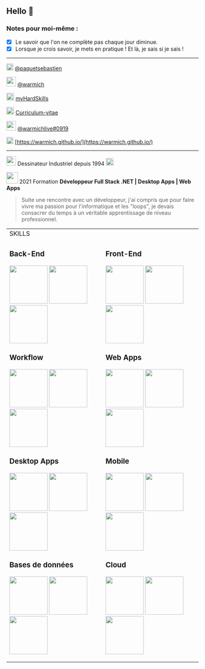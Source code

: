 ## Hello 👋

### Notes pour moi-même :

- [x] Le savoir que l'on ne complète pas chaque jour diminue.
- [x] Lorsque je crois savoir, je mets en pratique ! Et là, je sais si je sais !

------------

<img src="https://user-images.githubusercontent.com/75064346/140810429-98e98bb2-c85c-4412-b76c-d1e0ee30acca.png" width="18"> [@paquetsebastien](https://www.linkedin.com/in/paquetsebastien/)

<img src="https://user-images.githubusercontent.com/75064346/140812082-890fef38-c39b-4f66-9017-12036f74dbb5.png" width="25"> [@warmich](https://github.com/warmich)

<img src="https://user-images.githubusercontent.com/75064346/142589157-72169b73-5f44-4cdb-b664-4729ae479c24.png" width="20"> [myHardSkills](https://bit.ly/3H1EFQA)

<img src="https://user-images.githubusercontent.com/75064346/140813125-e3a34221-757e-4fae-860b-4627d984d0f1.png" width="20"> [Curriculum-vitae](https://www.doyoubuzz.com/sebastien-paquet)

<img src="https://user-images.githubusercontent.com/75064346/140804120-8d63a24a-eadd-4df2-96a9-341a68c10e31.png" width="25"> [@warmichlive#0919](https://discord.com/channels)

<img src="https://user-images.githubusercontent.com/75064346/140951614-33534263-67e0-49bf-b86d-5ea81b47daf1.png" width="18"> [https://warmich.github.io/](https://warmich.github.io/)

------------

<img src="https://user-images.githubusercontent.com/75064346/140813616-a9c5e18d-6b74-40bb-b39e-76c5bf3ec058.png" width="25"> Dessinateur Industriel depuis 1994 <img src="https://user-images.githubusercontent.com/75064346/140814325-3ff2fee8-cd90-4483-8343-f0d6c59866f3.png" width="20">

<img src="https://user-images.githubusercontent.com/75064346/140814837-2e02f18e-a4a4-4ad1-ae1b-a895342c9097.png" width="30"> 2021 Formation <b>**Développeur Full Stack .NET | Desktop Apps | Web Apps**</b>

> Suite une rencontre avec un développeur, j'ai compris que pour faire vivre ma passion pour l'informatique et les "loops", je devais consacrer du temps à un véritable apprentissage de niveau professionnel.

<table border="0">
 <tr>
    <td colspan="2">
 SKILLS </td>
 </tr>
 <tr>
    <td>
      
### Back-End

<img src="https://user-images.githubusercontent.com/75064346/140817729-de8e6ebb-de25-4e51-8041-1b7dde5d2ff0.png" height="100"> <img src="https://user-images.githubusercontent.com/75064346/140822458-25f1a01e-e3da-4ee8-aecd-8059725872d0.png" width="100"> <img src="https://user-images.githubusercontent.com/75064346/140826045-06ac8d70-c102-4cec-b14f-b46af7b82cc1.png" height="100">

### Workflow

<img src="https://user-images.githubusercontent.com/75064346/140804319-90e653f6-e83c-4bb1-a556-28005d9a3d4e.png" height="100"> <img src="https://user-images.githubusercontent.com/75064346/140817165-b10cd1ee-a7da-47a3-aa27-d092b1795f71.png" height="100"> <img src="https://user-images.githubusercontent.com/75064346/140817240-2c70bbb4-243d-44b1-a73a-5c1b99bdeaf3.png" width="100">

### Desktop Apps

<img src="https://user-images.githubusercontent.com/75064346/140823598-8de38040-19a2-4bb5-be6d-82f472eafb60.png" width="100"> <img src="https://user-images.githubusercontent.com/75064346/140817761-309f0c61-9df8-49ec-911b-48e2ee30b011.png" width="100"> <img src="https://user-images.githubusercontent.com/75064346/140817776-b212d5b1-0f32-47ef-8ec9-16b668df9c42.png" width="100">

### Bases de données

<img src="https://user-images.githubusercontent.com/75064346/140818062-6c8b7ac9-ef5a-4108-b12d-2b6bd59162bc.png" height="100"> <img src="https://user-images.githubusercontent.com/75064346/140825073-37d90d75-6df3-422f-8fde-987c36c93e6d.png" width="100"> <img src="https://user-images.githubusercontent.com/75064346/140825095-8c166fde-ce00-4608-9063-a337108e9b1a.png" width="100">

</td>
    <td>

### Front-End

<img src="https://user-images.githubusercontent.com/75064346/140826508-7e42a942-4993-4b58-9e3e-71bdb6860d53.png" height="100"> <img src="https://user-images.githubusercontent.com/75064346/140826518-365081b4-0506-445f-bb7b-23297b13d9b3.png" height="100"> <img src="https://user-images.githubusercontent.com/75064346/140826180-8524468d-a6f6-45b5-962b-1b65b7ced344.png" height="100">

### Web Apps

<img src="https://user-images.githubusercontent.com/75064346/140825290-fe6c4146-ed03-4d90-8ac9-420cd75520fd.png" height="100"> <img src="https://user-images.githubusercontent.com/75064346/140826172-42343981-9daf-46ce-8998-9dc019909c6a.png" height="100"> <img src="https://user-images.githubusercontent.com/75064346/140826704-d75d5e24-b7f3-4a9b-a075-58d23fc1940a.png" height="100">

### Mobile

<img src="https://user-images.githubusercontent.com/75064346/140827034-9ea95bf2-d738-4dd8-9a28-f5952134f9d4.png" height="100"> <img src="https://user-images.githubusercontent.com/75064346/140826848-05eea2b0-92c9-4809-8260-d4be647e1355.png" height="100"> <img src="https://user-images.githubusercontent.com/75064346/140826850-fe655b78-1ce7-452b-bf0a-16db665bf45b.png" height="100">

### Cloud

<img src="https://user-images.githubusercontent.com/75064346/140827156-40f634a0-55f8-407e-93a7-ab6c9c84717a.png" height="100"> <img src="https://user-images.githubusercontent.com/75064346/140827157-b832a028-3f54-4ec3-9d05-0eec83b4712d.png" height="100"> <img src="https://user-images.githubusercontent.com/75064346/140827158-1ec36ade-071a-4177-8945-6de3b06e3cb7.png" height="100">

   </td>
 </tr>
</table>
